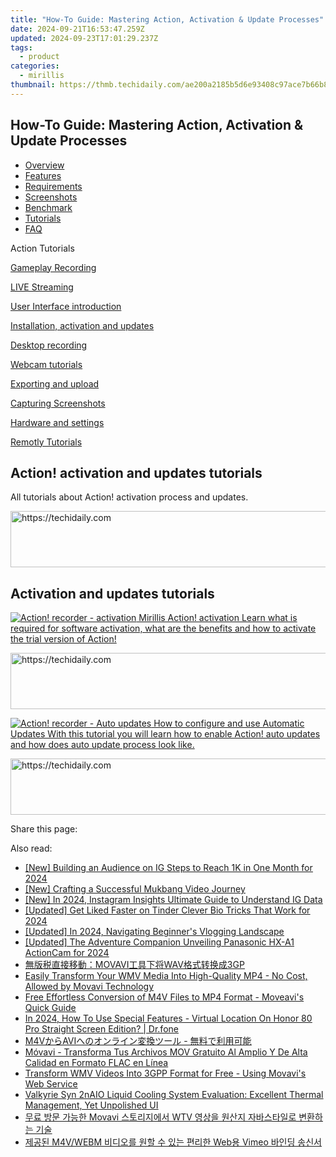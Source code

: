```yaml
---
title: "How-To Guide: Mastering Action, Activation & Update Processes"
date: 2024-09-21T16:53:47.259Z
updated: 2024-09-23T17:01:29.237Z
tags:
  - product
categories:
  - mirillis
thumbnail: https://thmb.techidaily.com/ae200a2185b5d6e93408c97ace7b66b8254fa867626e84f986d0cc30e800ea8d.jpg
---
```


## How-To Guide: Mastering Action, Activation & Update Processes

* [Overview](https://tools.techidaily.com/mirillis/products/)
* [Features](https://tools.techidaily.com/mirillis/products/)
* [Requirements](https://tools.techidaily.com/mirillis/products/)
* [Screenshots](https://tools.techidaily.com/mirillis/products/)
* [Benchmark](https://tools.techidaily.com/mirillis/products/)
* [Tutorials](https://tools.techidaily.com/mirillis/products/)
* [FAQ](https://tools.techidaily.com/mirillis/products/)

Action Tutorials

[Gameplay Recording](https://tools.techidaily.com/mirillis/products/) 

[LIVE Streaming](https://tools.techidaily.com/mirillis/products/) 

[User Interface introduction](https://tools.techidaily.com/mirillis/products/) 

[Installation, activation and updates](https://tools.techidaily.com/mirillis/products/) 

[Desktop recording](https://tools.techidaily.com/mirillis/products/) 

[Webcam tutorials](https://tools.techidaily.com/mirillis/products/) 

[Exporting and upload](https://tools.techidaily.com/mirillis/products/) 

[Capturing Screenshots](https://tools.techidaily.com/mirillis/products/) 

[Hardware and settings](https://tools.techidaily.com/mirillis/products/) 

[Remotly Tutorials](https://remotly.com/tutorials/getting-started-with-remotly-for-windows-pc) 

## Action! activation and updates tutorials

 All tutorials about Action! activation process and updates. 

<!-- affiliate ads begin -->
<a href="https://wigfever.sjv.io/c/5597632/2014851/22899" target="_top" id="2014851">
  <img src="//a.impactradius-go.com/display-ad/22899-2014851" border="0" alt="https://techidaily.com" width="728" height="90"/>
</a>
<img height="0" width="0" src="https://wigfever.sjv.io/i/5597632/2014851/22899" style="position:absolute;visibility:hidden;" border="0" />
<!-- affiliate ads end -->

## Activation and updates tutorials

[![Action! recorder - activation](https://mirillis.com/res/old/gfx/tutorials/thumbnail_activate.jpg) Mirillis Action! activation  Learn what is required for software activation, what are the benefits and how to activate the trial version of Action!](https://tools.techidaily.com/mirillis/products/) 

<!-- affiliate ads begin -->
<a href="https://appsumo.8odi.net/c/5597632/2111967/7443" target="_top" id="2111967">
  <img src="//a.impactradius-go.com/display-ad/7443-2111967" border="0" alt="https://techidaily.com" width="728" height="90"/>
</a>
<img height="0" width="0" src="https://appsumo.8odi.net/i/5597632/2111967/7443" style="position:absolute;visibility:hidden;" border="0" />
<!-- affiliate ads end -->

[![Action! recorder - Auto updates](https://mirillis.com/res/old/gfx/tutorials/thumbnail_autoupdate.jpg) How to configure and use Automatic Updates With this tutorial you will learn how to enable Action! auto updates and how does auto update process look like.](https://tools.techidaily.com/mirillis/products/) 

<!-- affiliate ads begin -->
<a href="https://appsumo.8odi.net/c/5597632/2105860/7443" target="_top" id="2105860">
  <img src="//a.impactradius-go.com/display-ad/7443-2105860" border="0" alt="https://techidaily.com" width="728" height="90"/>
</a>
<img height="0" width="0" src="https://appsumo.8odi.net/i/5597632/2105860/7443" style="position:absolute;visibility:hidden;" border="0" />
<!-- affiliate ads end -->

 Share this page:

<ins class="adsbygoogle"
     style="display:block"
     data-ad-format="autorelaxed"
     data-ad-client="ca-pub-7571918770474297"
     data-ad-slot="1223367746"></ins>

<ins class="adsbygoogle"
     style="display:block"
     data-ad-client="ca-pub-7571918770474297"
     data-ad-slot="8358498916"
     data-ad-format="auto"
     data-full-width-responsive="true"></ins>

<span class="atpl-alsoreadstyle">Also read:</span>
<div><ul>
<li><a href="https://instagram-clips.techidaily.com/new-building-an-audience-on-ig-steps-to-reach-1k-in-one-month-for-2024/"><u>[New] Building an Audience on IG Steps to Reach 1K in One Month for 2024</u></a></li>
<li><a href="https://youtube-data.techidaily.com/rafting-a-successful-mukbang-video-journey/"><u>[New] Crafting a Successful Mukbang Video Journey</u></a></li>
<li><a href="https://instagram-video-files.techidaily.com/new-in-2024-instagram-insights-ultimate-guide-to-understand-ig-data/"><u>[New] In 2024, Instagram Insights Ultimate Guide to Understand IG Data</u></a></li>
<li><a href="https://fox-glue.techidaily.com/updated-get-liked-faster-on-tinder-clever-bio-tricks-that-work-for-2024/"><u>[Updated] Get Liked Faster on Tinder Clever Bio Tricks That Work for 2024</u></a></li>
<li><a href="https://fox-boxes.techidaily.com/updated-in-2024-navigating-beginners-vlogging-landscape/"><u>[Updated] In 2024, Navigating Beginner's Vlogging Landscape</u></a></li>
<li><a href="https://fox-boxes.techidaily.com/updated-the-adventure-companion-unveiling-panasonic-hx-a1-actioncam-for-2024/"><u>[Updated] The Adventure Companion Unveiling Panasonic HX-A1 ActionCam for 2024</u></a></li>
<li><a href="https://win-outstanding.techidaily.com/1726218932832-movaviwav3gp/"><u>無版税直接移動：MOVAVI工具下将WAV格式转换成3GP</u></a></li>
<li><a href="https://win-outstanding.techidaily.com/easily-transform-your-wmv-media-into-high-quality-mp4-no-cost-allowed-by-movavi-technology/"><u>Easily Transform Your WMV Media Into High-Quality MP4 - No Cost, Allowed by Movavi Technology</u></a></li>
<li><a href="https://win-outstanding.techidaily.com/free-effortless-conversion-of-m4v-files-to-mp4-format-moveavis-quick-guide/"><u>Free Effortless Conversion of M4V Files to MP4 Format - Moveavi's Quick Guide</u></a></li>
<li><a href="https://phone-solutions.techidaily.com/in-2024-how-to-use-special-features-virtual-location-on-honor-80-pro-straight-screen-edition-drfone-by-drfone-virtual-android/"><u>In 2024, How To Use Special Features - Virtual Location On Honor 80 Pro Straight Screen Edition? | Dr.fone</u></a></li>
<li><a href="https://win-outstanding.techidaily.com/m4vavi/"><u>M4VからAVIへのオンライン変換ツール - 無料で利用可能</u></a></li>
<li><a href="https://win-outstanding.techidaily.com/movavi-transforma-tus-archivos-mov-gratuito-al-amplio-y-de-alta-calidad-en-formato-flac-en-linea/"><u>Móvavi - Transforma Tus Archivos MOV Gratuito Al Amplio Y De Alta Calidad en Formato FLAC en Línea</u></a></li>
<li><a href="https://vp-tips.techidaily.com/transform-wmv-videos-into-3gpp-format-for-free-using-movavis-web-service/"><u>Transform WMV Videos Into 3GPP Format for Free - Using Movavi's Web Service</u></a></li>
<li><a href="https://hardware-reviews.techidaily.com/valkyrie-syn-2naio-liquid-cooling-system-evaluation-excellent-thermal-management-yet-unpolished-ui/"><u>Valkyrie Syn 2nAIO Liquid Cooling System Evaluation: Excellent Thermal Management, Yet Unpolished UI</u></a></li>
<li><a href="https://win-outstanding.techidaily.com/movavi-wtv/"><u>무료 방문 가능한 Movavi 스토리지에서 WTV 영상을 원산지 자바스타일로 변환하는 기술</u></a></li>
<li><a href="https://win-outstanding.techidaily.com/m4vwebm-web-vimeo/"><u>제공된 M4V/WEBM 비디오를 원할 수 있는 편리한 Web용 Vimeo 바인딩 송신서</u></a></li>
</ul></div>

